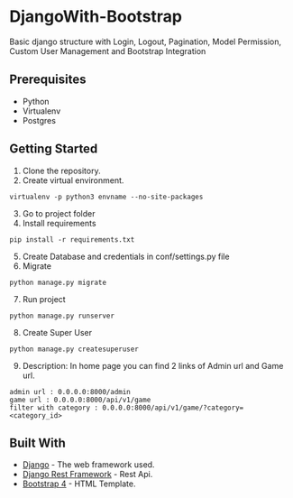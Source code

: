 # DjangoWith-Bootstrap
Basic django structure with Login, Logout, Pagination, Model Permission, Custom User Management and Bootstrap Integration 

## Prerequisites
* Python
* Virtualenv
* Postgres

## Getting Started
1. Clone the repository.
2. Create virtual environment. 
```
virtualenv -p python3 envname --no-site-packages
```
3. Go to project folder
4. Install requirements 
```
pip install -r requirements.txt
```
5. Create Database and credentials in conf/settings.py file
6. Migrate 
```
python manage.py migrate
```
7. Run project 
```
python manage.py runserver
```
8. Create Super User
```
python manage.py createsuperuser
```
9. Description:
In home page you can find 2 links of Admin url and Game url.
```
admin url : 0.0.0.0:8000/admin
game url : 0.0.0.0:8000/api/v1/game
filter with category : 0.0.0.0:8000/api/v1/game/?category=<category_id>
```
## Built With

* [Django](https://www.djangoproject.com/) - The web framework used.
* [Django Rest Framework](http://www.django-rest-framework.org/) - Rest Api.
* [Bootstrap 4](https://getbootstrap.com/) - HTML Template.
